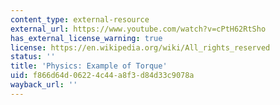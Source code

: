 ```yaml
---
content_type: external-resource
external_url: https://www.youtube.com/watch?v=cPtH62RtSho
has_external_license_warning: true
license: https://en.wikipedia.org/wiki/All_rights_reserved
status: ''
title: 'Physics: Example of Torque'
uid: f866d64d-0622-4c44-a8f3-d84d33c9078a
wayback_url: ''
---
```

